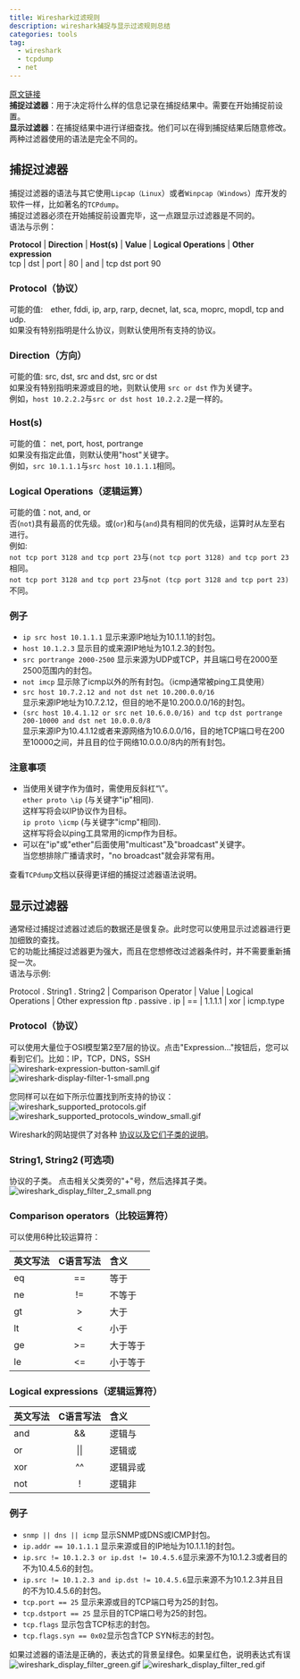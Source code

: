 ```yaml
---
title: Wireshark过滤规则
description: wireshark捕捉与显示过滤规则总结
categories: tools
tag:
  - wireshark
  - tcpdump
  - net
---
```


[原文链接](http://openmaniak.com/cn/wireshark_use.php)  
**捕捉过滤器**：用于决定将什么样的信息记录在捕捉结果中。需要在开始捕捉前设置。  
**显示过滤器**：在捕捉结果中进行详细查找。他们可以在得到捕捉结果后随意修改。  
两种过滤器使用的语法是完全不同的。

## 捕捉过滤器

捕捉过滤器的语法与其它使用`Lipcap（Linux`）或者`Winpcap（Windows`）库开发的软件一样，比如著名的`TCPdump`。  
捕捉过滤器必须在开始捕捉前设置完毕，这一点跟显示过滤器是不同的。  
语法与示例：

**Protocol** | **Direction**  |  **Host(s)**  |  **Value**  |  **Logical Operations**  |  **Other expression**  
tcp          |  dst           |      port     |     80      |            and           |    tcp dst port 90 

### Protocol（协议）

可能的值:　ether, fddi, ip, arp, rarp, decnet, lat, sca, moprc, mopdl, tcp and udp.  
如果没有特别指明是什么协议，则默认使用所有支持的协议。 

### Direction（方向）

可能的值: src, dst, src and dst, src or dst  
如果没有特别指明来源或目的地，则默认使用 `src or dst` 作为关键字。  
例如，`host 10.2.2.2`与`src or dst host 10.2.2.2`是一样的。

### Host(s)

可能的值： net, port, host, portrange  
如果没有指定此值，则默认使用"host"关键字。  
例如，`src 10.1.1.1`与`src host 10.1.1.1`相同。

### Logical Operations（逻辑运算）

可能的值：not, and, or  
否(`not`)具有最高的优先级。或(`or`)和与(`and`)具有相同的优先级，运算时从左至右进行。  
例如:  
`not tcp port 3128 and tcp port 23`与`(not tcp port 3128) and tcp port 23`相同。  
`not tcp port 3128 and tcp port 23`与`not (tcp port 3128 and tcp port 23)`不同。  

### 例子

+ `ip src host 10.1.1.1` 显示来源IP地址为10.1.1.1的封包。
+ `host 10.1.2.3`  显示目的或来源IP地址为10.1.2.3的封包。
+ `src portrange 2000-2500`  显示来源为UDP或TCP，并且端口号在2000至2500范围内的封包。  
+ `not imcp`  显示除了icmp以外的所有封包。（icmp通常被ping工具使用）  
+ `src host 10.7.2.12 and not dst net 10.200.0.0/16`  
显示来源IP地址为10.7.2.12，但目的地不是10.200.0.0/16的封包。
+ `(src host 10.4.1.12 or src net 10.6.0.0/16) and tcp dst portrange 200-10000 and dst net 10.0.0.0/8`  
显示来源IP为10.4.1.12或者来源网络为10.6.0.0/16，目的地TCP端口号在200至10000之间，并且目的位于网络10.0.0.0/8内的所有封包。 

### 注意事项

+ 当使用关键字作为值时，需使用反斜杠“\”。  
`ether proto \ip` (与关键字"ip"相同).  
这样写将会以IP协议作为目标。  
`ip proto \icmp` (与关键字"icmp"相同).  
这样写将会以ping工具常用的icmp作为目标。  
+ 可以在"ip"或"ether"后面使用"multicast"及"broadcast"关键字。  
当您想排除广播请求时，"no broadcast"就会非常有用。

查看`TCPdump`文档以获得更详细的捕捉过滤器语法说明。

## 显示过滤器

通常经过捕捉过滤器过滤后的数据还是很复杂。此时您可以使用显示过滤器进行更加细致的查找。  
它的功能比捕捉过滤器更为强大，而且在您想修改过滤器条件时，并不需要重新捕捉一次。  
语法与示例:

Protocol  .  String1  .  String2  |  Comparison Operator  |  Value  |  Logical Operations  |  Other expression
ftp       .    passive  .     ip  |         ==            | 1.1.1.1 |             xor      |   icmp.type

### Protocol（协议）

可以使用大量位于OSI模型第2至7层的协议。点击"Expression..."按钮后，您可以看到它们。比如：IP，TCP，DNS，SSH  
![wireshark-expression-button-samll.gif](/assets/images/tools/wireshark_expression_button_small.gif)
![wireshark-display-filter-1-small.png](/assets/images/tools/wireshark_display_filter_1_small.png)

您同样可以在如下所示位置找到所支持的协议：
![wireshark_supported_protocols.gif](/assets/images/tools/wireshark_supported_protocols.gif)
![wireshark_supported_protocols_window_small.gif](/assets/images/tools/wireshark_supported_protocols_window_small.gif)

Wireshark的网站提供了对各种 [协议以及它们子类的说明](https://www.wireshark.org/docs/dfref/)。 

### String1, String2 (可选项)

协议的子类。
点击相关父类旁的"+"号，然后选择其子类。 
![wireshark_display_filter_2_small.png](/assets/images/tools/wireshark_display_filter_2_small.png)

### Comparison operators（比较运算符）

可以使用6种比较运算符：

英文写法 | C语言写法|含义
:--- | :--: | :---
eq | == | 等于
ne | != | 不等于
gt | >  | 大于
lt | <  | 小于
ge | >= | 大于等于
le | <= | 小于等于

### Logical expressions（逻辑运算符）

英文写法 | C语言写法 | 含义
:--- | :--: | :---
and  |  &&  | 逻辑与
or   | \|\| | 逻辑或
xor  |  ^^  | 逻辑异或
not  |   !  | 逻辑非

### 例子

+ `snmp || dns || icmp` 显示SNMP或DNS或ICMP封包。
+ `ip.addr == 10.1.1.1` 显示来源或目的IP地址为10.1.1.1的封包。
+ `ip.src != 10.1.2.3 or ip.dst != 10.4.5.6`显示来源不为10.1.2.3或者目的不为10.4.5.6的封包。  
+ `ip.src != 10.1.2.3 and ip.dst != 10.4.5.6`显示来源不为10.1.2.3并且目的不为10.4.5.6的封包。   
+ `tcp.port == 25` 显示来源或目的TCP端口号为25的封包。
+ `tcp.dstport == 25` 显示目的TCP端口号为25的封包。
+ `tcp.flags` 显示包含TCP标志的封包。
+ `tcp.flags.syn == 0x02`显示包含TCP SYN标志的封包。

如果过滤器的语法是正确的，表达式的背景呈绿色。如果呈红色，说明表达式有误
![wireshark_display_filter_green.gif](/assets/images/tools/wireshark_display_filter_green.gif)
![wireshark_display_filter_red.gif](/assets/images/tools/wireshark_display_filter_red.gif)